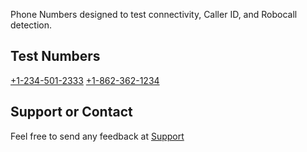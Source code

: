 Phone Numbers designed to test connectivity, Caller ID, and Robocall detection.

## Test Numbers

<a href="tel:+12345012333">+1-234-501-2333</a>
<a href="tel:+18623621234">+1-862-362-1234</a>

## Support or Contact

Feel free to send any feedback at <a href="https://digitdog.io/support">Support</a>
